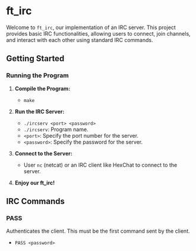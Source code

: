 # ft_irc

Welcome to `ft_irc`, our implementation of an IRC server. This project provides basic IRC functionalities, allowing users to connect, join channels, and interact with each other using standard IRC commands.

## Getting Started

### Running the Program

1. **Compile the Program:**
   - ```make```

2. **Run the IRC Server:**
    - ```./ircserv <port> <password>```
    - `./ircserv`: Program name.
    - `<port>`: Specify the port number for the server.
    - `<password>`: Specify the password for the server.

3. **Connect to the Server:**
    - User `nc` (netcat) or an IRC client like HexChat to connect to the server.

4. **Enjoy our ft_irc!**

## IRC Commands

### PASS
Authenticates the client. This must be the first command sent by the client.
- ```PASS <password>```



